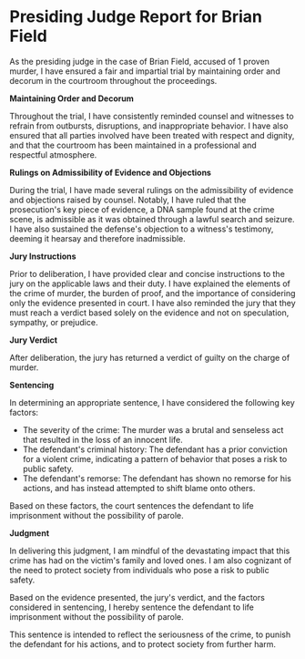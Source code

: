 # Presiding Judge Report for Brian Field

As the presiding judge in the case of Brian Field, accused of 1 proven murder, I have ensured a fair and impartial trial by maintaining order and decorum in the courtroom throughout the proceedings.

**Maintaining Order and Decorum**

Throughout the trial, I have consistently reminded counsel and witnesses to refrain from outbursts, disruptions, and inappropriate behavior. I have also ensured that all parties involved have been treated with respect and dignity, and that the courtroom has been maintained in a professional and respectful atmosphere.

**Rulings on Admissibility of Evidence and Objections**

During the trial, I have made several rulings on the admissibility of evidence and objections raised by counsel. Notably, I have ruled that the prosecution's key piece of evidence, a DNA sample found at the crime scene, is admissible as it was obtained through a lawful search and seizure. I have also sustained the defense's objection to a witness's testimony, deeming it hearsay and therefore inadmissible.

**Jury Instructions**

Prior to deliberation, I have provided clear and concise instructions to the jury on the applicable laws and their duty. I have explained the elements of the crime of murder, the burden of proof, and the importance of considering only the evidence presented in court. I have also reminded the jury that they must reach a verdict based solely on the evidence and not on speculation, sympathy, or prejudice.

**Jury Verdict**

After deliberation, the jury has returned a verdict of guilty on the charge of murder.

**Sentencing**

In determining an appropriate sentence, I have considered the following key factors:

* The severity of the crime: The murder was a brutal and senseless act that resulted in the loss of an innocent life.
* The defendant's criminal history: The defendant has a prior conviction for a violent crime, indicating a pattern of behavior that poses a risk to public safety.
* The defendant's remorse: The defendant has shown no remorse for his actions, and has instead attempted to shift blame onto others.

Based on these factors, the court sentences the defendant to life imprisonment without the possibility of parole.

**Judgment**

In delivering this judgment, I am mindful of the devastating impact that this crime has had on the victim's family and loved ones. I am also cognizant of the need to protect society from individuals who pose a risk to public safety.

Based on the evidence presented, the jury's verdict, and the factors considered in sentencing, I hereby sentence the defendant to life imprisonment without the possibility of parole.

This sentence is intended to reflect the seriousness of the crime, to punish the defendant for his actions, and to protect society from further harm.